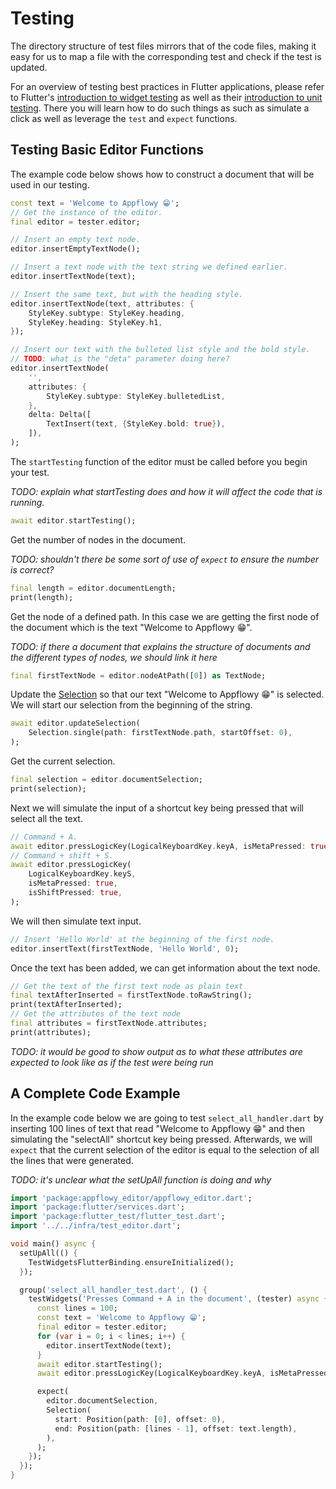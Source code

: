 # Testing

The directory structure of test files mirrors that of the code files, making it easy for us to map a file with the corresponding test and check if the test is updated.

For an overview of testing best practices in Flutter applications, please refer to Flutter's [introduction to widget testing](https://docs.flutter.dev/cookbook/testing/widget/introduction) as well as their [introduction to unit testing](https://docs.flutter.dev/cookbook/testing/unit/introduction).
There you will learn how to do such things as such as simulate a click as well as leverage the `test` and `expect` functions.


## Testing Basic Editor Functions

The example code below shows how to construct a document that will be used in our testing.

```dart
const text = 'Welcome to Appflowy 😁';
// Get the instance of the editor.
final editor = tester.editor;

// Insert an empty text node.
editor.insertEmptyTextNode();

// Insert a text node with the text string we defined earlier.
editor.insertTextNode(text);

// Insert the same text, but with the heading style.
editor.insertTextNode(text, attributes: {
    StyleKey.subtype: StyleKey.heading,
    StyleKey.heading: StyleKey.h1,
});

// Insert our text with the bulleted list style and the bold style.
// TODO: what is the "deta" parameter doing here?
editor.insertTextNode(
    '',
    attributes: {
        StyleKey.subtype: StyleKey.bulletedList,
    },
    delta: Delta([
        TextInsert(text, {StyleKey.bold: true}),
    ]),
);
```

The `startTesting` function of the editor must be called before you begin your test.

*TODO: explain what startTesting does and how it will affect the code that is running.*

```dart
await editor.startTesting();
```

Get the number of nodes in the document.

*TODO: shouldn't there be some sort of use of `expect` to ensure the number is correct?*

```dart
final length = editor.documentLength;
print(length);
```

Get the node of a defined path.  In this case we are getting the first node of the document which is the text "Welcome to Appflowy 😁".

*TODO: if there a document that explains the structure of documents and the different types of nodes, we should link it here*

```dart
final firstTextNode = editor.nodeAtPath([0]) as TextNode;
```

Update the [Selection](https://github.com/AppFlowy-IO/AppFlowy/blob/main/frontend/app_flowy/packages/appflowy_editor/lib/src/document/selection.dart) so that our text "Welcome to Appflowy 😁" is selected. We will start our selection from the beginning of the string.

```dart
await editor.updateSelection(
    Selection.single(path: firstTextNode.path, startOffset: 0),
);
```

Get the current selection.

```dart
final selection = editor.documentSelection;
print(selection);
```

Next we will simulate the input of a shortcut key being pressed that will select all the text.

```dart
// Command + A.
await editor.pressLogicKey(LogicalKeyboardKey.keyA, isMetaPressed: true);
// Command + shift + S.
await editor.pressLogicKey(
    LogicalKeyboardKey.keyS, 
    isMetaPressed: true, 
    isShiftPressed: true,
);
```

We will then simulate text input.

```dart
// Insert 'Hello World' at the beginning of the first node.
editor.insertText(firstTextNode, 'Hello World', 0);
```

Once the text has been added, we can get information about the text node.


```dart
// Get the text of the first text node as plain text
final textAfterInserted = firstTextNode.toRawString();
print(textAfterInserted);
// Get the attributes of the text node
final attributes = firstTextNode.attributes;
print(attributes);
```

*TODO: it would be good to show output as to what these attributes are expected to look like as if the test were being run*

## A Complete Code Example

In the example code below we are going to test `select_all_handler.dart` by inserting 100 lines of text that read "Welcome to Appflowy 😁" and then simulating the "selectAll" shortcut key being pressed.  Afterwards, we will `expect` that the current selection of the editor is equal to the selection of all the lines that were generated.


*TODO: it's unclear what the setUpAll function is doing and why*

```dart
import 'package:appflowy_editor/appflowy_editor.dart';
import 'package:flutter/services.dart';
import 'package:flutter_test/flutter_test.dart';
import '../../infra/test_editor.dart';

void main() async {
  setUpAll(() {
    TestWidgetsFlutterBinding.ensureInitialized();
  });

  group('select_all_handler_test.dart', () {
    testWidgets('Presses Command + A in the document', (tester) async {
      const lines = 100;
      const text = 'Welcome to Appflowy 😁';
      final editor = tester.editor;
      for (var i = 0; i < lines; i++) {
        editor.insertTextNode(text);
      }
      await editor.startTesting();
      await editor.pressLogicKey(LogicalKeyboardKey.keyA, isMetaPressed: true);

      expect(
        editor.documentSelection,
        Selection(
          start: Position(path: [0], offset: 0),
          end: Position(path: [lines - 1], offset: text.length),
        ),
      );
    });
  });
}
```

